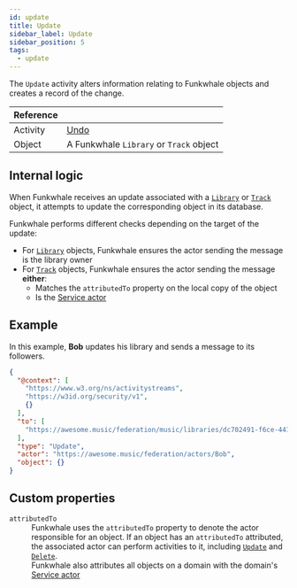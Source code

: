 ```yaml
---
id: update
title: Update
sidebar_label: Update
sidebar_position: 5
tags:
  - update
---
```


The `Update` activity alters information relating to Funkwhale objects and creates a record of the change.

| Reference |                                                                  |
| --------- | ---------------------------------------------------------------- |
| Activity  | [Undo](https://www.w3.org/TR/activitypub/#update-activity-inbox) |
| Object    | A Funkwhale `Library` or `Track` object                          |

## Internal logic

When Funkwhale receives an update associated with a [`Library`](../objects/library) or [`Track`](../objects/track) object, it attempts to update the corresponding object in its database.

Funkwhale performs different checks depending on the target of the update:

- For [`Library`](../objects/library) objects, Funkwhale ensures the actor sending the message is the library owner
- For [`Track`](../objects/track) objects, Funkwhale ensures the actor sending the message **either**:
  - Matches the `attributedTo` property on the local copy of the object
  - Is the [Service actor](../service-actor)

## Example

In this example, **Bob** updates his library and sends a message to its followers.

```json
{
  "@context": [
    "https://www.w3.org/ns/activitystreams",
    "https://w3id.org/security/v1",
    {}
  ],
  "to": [
    "https://awesome.music/federation/music/libraries/dc702491-f6ce-441b-9da0-cecbed08bcc6/followers"
  ],
  "type": "Update",
  "actor": "https://awesome.music/federation/actors/Bob",
  "object": {}
}
```

## Custom properties

<dl>
   <dt><code>attributedTo</code></dt>
   <dd>Funkwhale uses the <code>attributedTo</code> property to denote the actor responsible for an object. If an object has an <code>attributedTo</code> attributed, the associated actor can perform activities to it, including <a href="update"><code>Update</code></a> and <a href="delete"><code>Delete</code></a>.</dd>
   <dd>Funkwhale also attributes all objects on a domain with the domain's <a href="../service-actor">Service actor</a></dd>
</dl>
